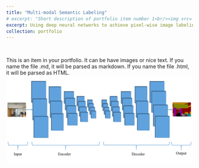 ```yaml
---
title: "Multi-modal Semantic Labeling"
# excerpt: "Short description of portfolio item number 1<br/><img src='/images/500x300.png'>"
excerpt: Using deep neural networks to achieve pixel-wise image labeling task. 
collection: portfolio
---
```


<br>

This is an item in your portfolio. It can be have images or nice text. If you name the file .md, it will be parsed as markdown. If you name the file .html, it will be parsed as HTML. 
<br/><img src='/images/CNN.png'>